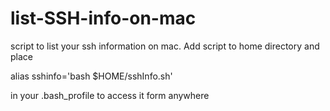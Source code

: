 # list-SSH-info-on-mac
script to list your ssh information on mac. Add script to home directory and place 

alias sshinfo='bash $HOME/sshInfo.sh'

in your .bash_profile to access it form anywhere
